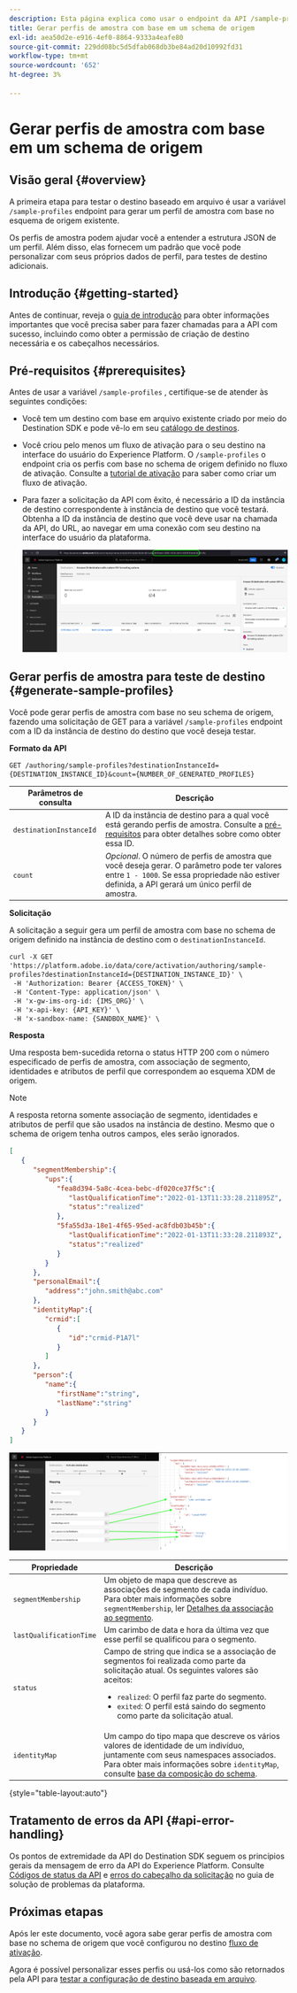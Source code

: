 ```yaml
---
description: Esta página explica como usar o endpoint da API /sample-profiles do Destination SDK para gerar perfis de amostra com base em um schema de origem. Você pode usar essas amostras de perfis para testar sua configuração de destino baseada em arquivo.
title: Gerar perfis de amostra com base em um schema de origem
exl-id: aea50d2e-e916-4ef0-8864-9333a4eafe80
source-git-commit: 229dd08bc5d5dfab068db3be84ad20d10992fd31
workflow-type: tm+mt
source-wordcount: '652'
ht-degree: 3%

---
```


# Gerar perfis de amostra com base em um schema de origem

## Visão geral {#overview}

A primeira etapa para testar o destino baseado em arquivo é usar a variável `/sample-profiles` endpoint para gerar um perfil de amostra com base no esquema de origem existente.

Os perfis de amostra podem ajudar você a entender a estrutura JSON de um perfil. Além disso, elas fornecem um padrão que você pode personalizar com seus próprios dados de perfil, para testes de destino adicionais.

## Introdução {#getting-started}

Antes de continuar, reveja o [guia de introdução](./getting-started.md) para obter informações importantes que você precisa saber para fazer chamadas para a API com sucesso, incluindo como obter a permissão de criação de destino necessária e os cabeçalhos necessários.

## Pré-requisitos {#prerequisites}

Antes de usar a variável `/sample-profiles` , certifique-se de atender às seguintes condições:

* Você tem um destino com base em arquivo existente criado por meio do Destination SDK e pode vê-lo em seu [catálogo de destinos](../ui/destinations-workspace.md).
* Você criou pelo menos um fluxo de ativação para o seu destino na interface do usuário do Experience Platform. O `/sample-profiles` o endpoint cria os perfis com base no schema de origem definido no fluxo de ativação. Consulte a [tutorial de ativação](../ui/activate-batch-profile-destinations.md) para saber como criar um fluxo de ativação.
* Para fazer a solicitação da API com êxito, é necessário a ID da instância de destino correspondente à instância de destino que você testará. Obtenha a ID da instância de destino que você deve usar na chamada da API, do URL, ao navegar em uma conexão com seu destino na interface do usuário da plataforma.

   ![Imagem da interface do usuário que mostra como obter a ID da instância de destino do URL.](assets/get-destination-instance-id.png)

## Gerar perfis de amostra para teste de destino {#generate-sample-profiles}

Você pode gerar perfis de amostra com base no seu schema de origem, fazendo uma solicitação de GET para a variável `/sample-profiles` endpoint com a ID da instância de destino do destino que você deseja testar.

**Formato da API**

```http
GET /authoring/sample-profiles?destinationInstanceId={DESTINATION_INSTANCE_ID}&count={NUMBER_OF_GENERATED_PROFILES}
```

| Parâmetros de consulta | Descrição |
| -------- | ----------- |
| `destinationInstanceId` | A ID da instância de destino para a qual você está gerando perfis de amostra. Consulte a [pré-requisitos](#prerequisites) para obter detalhes sobre como obter essa ID. |
| `count` | *Opcional*. O número de perfis de amostra que você deseja gerar. O parâmetro pode ter valores entre `1 - 1000`. Se essa propriedade não estiver definida, a API gerará um único perfil de amostra. |

**Solicitação**

A solicitação a seguir gera um perfil de amostra com base no schema de origem definido na instância de destino com o `destinationInstanceId`.

```shell
curl -X GET 'https://platform.adobe.io/data/core/activation/authoring/sample-profiles?destinationInstanceId={DESTINATION_INSTANCE_ID}' \
 -H 'Authorization: Bearer {ACCESS_TOKEN}' \
 -H 'Content-Type: application/json' \
 -H 'x-gw-ims-org-id: {IMS_ORG}' \
 -H 'x-api-key: {API_KEY}' \
 -H 'x-sandbox-name: {SANDBOX_NAME}' \
```

**Resposta**

Uma resposta bem-sucedida retorna o status HTTP 200 com o número especificado de perfis de amostra, com associação de segmento, identidades e atributos de perfil que correspondem ao esquema XDM de origem.

>[!NOTE]
>
> A resposta retorna somente associação de segmento, identidades e atributos de perfil que são usados na instância de destino. Mesmo que o schema de origem tenha outros campos, eles serão ignorados.

```json
[
   {
      "segmentMembership":{
         "ups":{
            "fea8d394-5a8c-4cea-bebc-df020ce37f5c":{
               "lastQualificationTime":"2022-01-13T11:33:28.211895Z",
               "status":"realized"
            },
            "5fa55d3a-18e1-4f65-95ed-ac8fdb03b45b":{
               "lastQualificationTime":"2022-01-13T11:33:28.211893Z",
               "status":"realized"
            }
         }
      },
      "personalEmail":{
         "address":"john.smith@abc.com"
      },
      "identityMap":{
         "crmid":[
            {
               "id":"crmid-P1A7l"
            }
         ]
      },
      "person":{
         "name":{
            "firstName":"string",
            "lastName":"string"
         }
      }
   }
]
```

![Imagem que mostra o mapeamento da interface do usuário para os campos da resposta da API.](assets/sample-api-response-mapping.png)

| Propriedade | Descrição |
| -------- | ----------- |
| `segmentMembership` | Um objeto de mapa que descreve as associações de segmento de cada indivíduo. Para obter mais informações sobre `segmentMembership`, ler [Detalhes da associação ao segmento](../../xdm/field-groups/profile/segmentation.md). |
| `lastQualificationTime` | Um carimbo de data e hora da última vez que esse perfil se qualificou para o segmento. |
| `status` | Campo de string que indica se a associação de segmentos foi realizada como parte da solicitação atual. Os seguintes valores são aceitos: <ul><li>`realized`: O perfil faz parte do segmento.</li><li>`exited`: O perfil está saindo do segmento como parte da solicitação atual.</li></ul> |
| `identityMap` | Um campo do tipo mapa que descreve os vários valores de identidade de um indivíduo, juntamente com seus namespaces associados. Para obter mais informações sobre `identityMap`, consulte [base da composição do schema](../../xdm/schema/composition.md#identityMap). |

{style="table-layout:auto"}

## Tratamento de erros da API {#api-error-handling}

Os pontos de extremidade da API do Destination SDK seguem os princípios gerais da mensagem de erro da API do Experience Platform. Consulte [Códigos de status da API](../../landing/troubleshooting.md#api-status-codes) e [erros do cabeçalho da solicitação](../../landing/troubleshooting.md#request-header-errors) no guia de solução de problemas da plataforma.

## Próximas etapas

Após ler este documento, você agora sabe gerar perfis de amostra com base no schema de origem que você configurou no destino [fluxo de ativação](../ui/activate-batch-profile-destinations.md).

Agora é possível personalizar esses perfis ou usá-los como são retornados pela API para [testar a configuração de destino baseada em arquivo](file-based-destination-testing-api.md).
